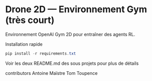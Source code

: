 # Drone 2D — Environnement Gym (très court)

Environnement OpenAI Gym 2D pour entraîner des agents RL.

Installation rapide
```powershell
pip install -r requirements.txt
```

Voir les deux README.md des sous projets pour plus de détails


contributors
Antoine Maïstre
Tom Toupence